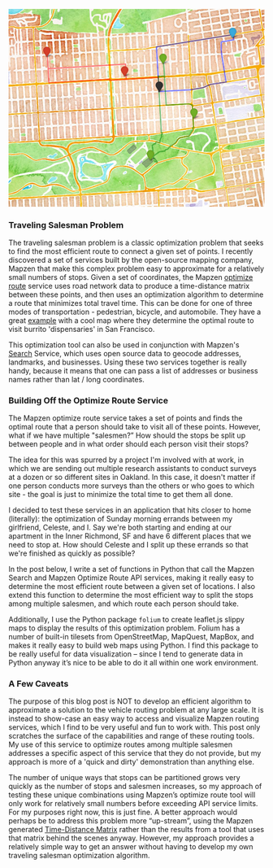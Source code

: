 ![title](stop_map.png)

### Traveling Salesman Problem

The traveling salesman problem is a classic optimization problem that seeks to find the most efficient route to connect a given set of points. I recently discovered a set of services built by the open-source mapping company, Mapzen that make this complex problem easy to approximate for a relatively small numbers of stops. Given a set of coordinates, the Mapzen [optimize route](https://mapzen.com/documentation/mobility/optimized/api-reference/) service uses road network data to produce a time-distance matrix between these points, and then uses an optimization algorithm to determine a route that minimizes total travel time. This can be done for one of three modes of transportation - pedestrian, bicycle, and automobile. They have a great [example](https://mapzen.com/blog/optimized-route/) with a cool map where they determine the optimal route to visit burrito 'dispensaries' in San Francisco.

This optimization tool can also be used in conjunction with Mapzen's [Search](https://mapzen.com/documentation/search/) Service, which uses open source data to geocode addresses, landmarks, and businesses. Using these two services together is really handy, because it means that one can pass a list of addresses or business names rather than lat / long coordinates.


### Building Off the Optimize Route Service
The Mapzen optimize route service takes a set of points and finds the optimal route that a person should take to visit all of these points. However, what if we have multiple "salesmen?” How should the stops be split up between people and in what order should each person visit their stops?

The idea for this was spurred by a project I'm involved with at work, in which we are sending out multiple research assistants to conduct surveys at a dozen or so different sites in Oakland. In this case, it doesn't matter if one person conducts more surveys than the others  or who goes to which site - the goal is just to minimize the total time to get them all done.

I decided to test these services in an application that hits closer to home (literally): the optimization of Sunday morning errands between my girlfriend, Celeste, and I. Say we're both starting and ending at our apartment in the Inner Richmond, SF and have 6 different places that we need to stop at. How should Celeste and I split up these errands so that we're finished as quickly as possible?

In the post below, I write a set of functions in Python that call the Mapzen Search and Mapzen Optimize Route API services, making it really easy to determine the most efficient route between a given set of locations. I also extend this function to determine the most efficient way to split the stops among multiple salesmen, and which route each person should take.

Additionally, I use the Python package ```folium``` to create leaflet.js slippy maps to display the results of this optimization problem. Folium has a number of built-in tilesets from OpenStreetMap, MapQuest, MapBox, and makes it really easy to build web maps using Python. I find this package to be really useful for data visualization – since I tend to generate data in Python anyway it’s nice to be able to do it all within one work environment.

### A Few Caveats
The purpose of this blog post is NOT to develop an efficient algorithm to approximate a solution to the vehicle routing problem at any large scale. It is instead to show-case an easy way to access and visualize Mapzen routing services, which I find to be very useful and fun to work with. This post only scratches the surface of the capabilities and range of these routing tools. My use of this service to optimize routes among multiple salesmen addresses a specific aspect of this service that they do not provide, but my approach is more of a 'quick and dirty' demonstration than anything else.

The number of unique ways that stops can be partitioned grows very quickly as the number of stops and salesmen increases, so my approach of testing these unique combinations using Mapzen’s optimize route tool will only work for relatively small numbers before exceeding API service limits. For my purposes right now, this is just fine. A better approach would perhaps be to address this problem more “up-stream”, using the Mapzen generated [Time-Distance Matrix](https://mapzen.com/documentation/mobility/matrix/api-reference/) rather than the results from a tool that uses that matrix behind the scenes anyway. However, my approach provides a relatively simple way to get an answer without having to develop my own traveling salesman optimization algorithm.
